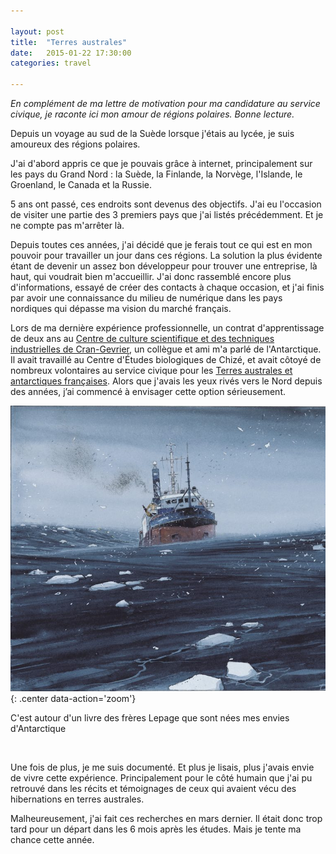 ```yaml
---

layout: post
title:  "Terres australes"
date:   2015-01-22 17:30:00
categories: travel

---
```


*En complément de ma lettre de motivation pour ma candidature au service civique, je raconte ici mon amour de régions polaires. Bonne lecture.*

Depuis un voyage au sud de la Suède lorsque j'étais au lycée, je suis amoureux des régions polaires.

J'ai d'abord appris ce que je pouvais grâce à internet, principalement sur les pays du Grand Nord : la Suède, la Finlande, la Norvège, l'Islande, le Groenland, le Canada et la Russie.

5 ans ont passé, ces endroits sont devenus des objectifs. J'ai eu l'occasion de visiter une partie des 3 premiers pays que j'ai listés précédemment. Et je ne compte pas m'arrêter là.

Depuis toutes ces années, j'ai décidé que je ferais tout ce qui est en mon pouvoir pour travailler un jour dans ces régions. La solution la plus évidente étant de devenir un assez bon développeur pour trouver une entreprise, là haut, qui voudrait bien m'accueillir. J'ai donc rassemblé encore plus d'informations, essayé de créer des contacts à chaque occasion, et j'ai finis par avoir une connaissance du milieu de numérique dans les pays nordiques qui dépasse ma vision du marché français.

Lors de ma dernière expérience professionnelle, un contrat d'apprentissage de deux ans au [Centre de culture scientifique et des techniques industrielles de Cran-Gevrier](http://laturbinesciences.fr), un collègue et ami m'a parlé de l'Antarctique. Il avait travaillé au Centre d'Études biologiques de Chizé, et avait côtoyé de nombreux volontaires au service civique pour les [Terres australes et antarctiques françaises](http://www.taaf.fr). Alors que j'avais les yeux rivés vers le Nord depuis des années, j’ai commencé à envisager cette option sérieusement.

![La lune est blanche](../images/2015-01-22-terres-australes.jpg){: .center data-action='zoom'}

<p class="center">C'est autour d'un livre des frères Lepage que sont nées mes envies d'Antarctique</p>

<br/>

Une fois de plus, je me suis documenté. Et plus je lisais, plus j'avais envie de vivre cette expérience. Principalement pour le côté humain que j'ai pu retrouvé dans les récits et témoignages de ceux qui avaient vécu des hibernations en terres australes.

Malheureusement, j'ai fait ces recherches en mars dernier. Il était donc trop tard pour un départ dans les 6 mois après les études. Mais je tente ma chance cette année.